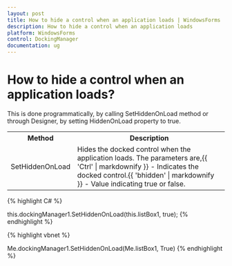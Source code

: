 ```yaml
---
layout: post
title: How to hide a control when an application loads | WindowsForms | Syncfusion
description: How to hide a control when an application loads
platform: WindowsForms
control: DockingManager
documentation: ug
---
```




# How to hide a control when an application loads?

This is done programmatically, by calling SetHiddenOnLoad method or through Designer, by setting HiddenOnLoad property to true. 


<table>
<tr>
<th>
Method</th><th>
Description</th></tr>
<tr>
<td>
SetHiddenOnLoad</td><td>
Hides the docked control when the application loads. The parameters are,{{ 'Ctrl' | markdownify }} - Indicates the docked control.{{ 'bhidden' | markdownify }} - Value indicating true or false.</td></tr>
</table>



{% highlight C# %}



this.dockingManager1.SetHiddenOnLoad(this.listBox1, true);
{% endhighlight %}



{% highlight vbnet %}





Me.dockingManager1.SetHiddenOnLoad(Me.listBox1, True)
{% endhighlight %}





